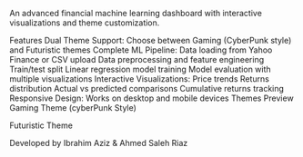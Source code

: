 An advanced financial machine learning dashboard with interactive visualizations and theme customization.

Features
Dual Theme Support: Choose between Gaming (CyberPunk style) and Futuristic themes
Complete ML Pipeline:
Data loading from Yahoo Finance or CSV upload
Data preprocessing and feature engineering
Train/test split
Linear regression model training
Model evaluation with multiple visualizations
Interactive Visualizations:
Price trends
Returns distribution
Actual vs predicted comparisons
Cumulative returns tracking
Responsive Design: Works on desktop and mobile devices
Themes Preview
Gaming Theme (cyberPunk Style)

Futuristic Theme

Developed by Ibrahim Aziz & Ahmed Saleh Riaz

